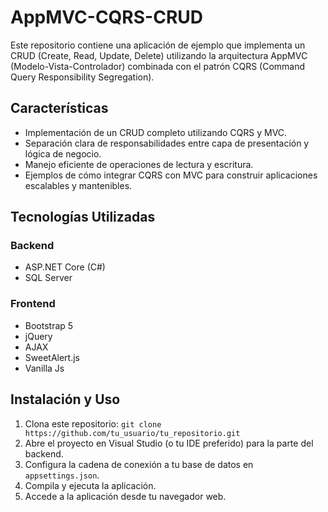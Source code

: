 # AppMVC-CQRS-CRUD

Este repositorio contiene una aplicación de ejemplo que implementa un CRUD (Create, Read, Update, Delete) utilizando la arquitectura AppMVC (Modelo-Vista-Controlador) combinada con el patrón CQRS (Command Query Responsibility Segregation).

## Características

- Implementación de un CRUD completo utilizando CQRS y MVC.
- Separación clara de responsabilidades entre capa de presentación y lógica de negocio.
- Manejo eficiente de operaciones de lectura y escritura.
- Ejemplos de cómo integrar CQRS con MVC para construir aplicaciones escalables y mantenibles.

## Tecnologías Utilizadas

### Backend

- ASP.NET Core (C#)
- SQL Server

### Frontend

- Bootstrap 5
- jQuery
- AJAX
- SweetAlert.js
- Vanilla Js

## Instalación y Uso

1. Clona este repositorio: `git clone https://github.com/tu_usuario/tu_repositorio.git`
2. Abre el proyecto en Visual Studio (o tu IDE preferido) para la parte del backend.
3. Configura la cadena de conexión a tu base de datos en `appsettings.json`.
4. Compila y ejecuta la aplicación.
5. Accede a la aplicación desde tu navegador web.



